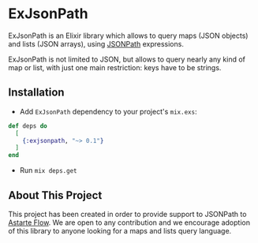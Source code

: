 # ExJsonPath

ExJsonPath is an Elixir library which allows to query maps (JSON objects) and lists (JSON arrays),
using [JSONPath](https://goessner.net/articles/JsonPath/) expressions.

ExJsonPath is not limited to JSON, but allows to query nearly any kind of map or list, with just
one main restriction: keys have to be strings.

## Installation
- Add `ExJsonPath` dependency to your project's `mix.exs`:

```elixir
def deps do
  [
    {:exjsonpath, "~> 0.1"}
  ]
end
```
- Run `mix deps.get`

## About This Project

This project has been created in order to provide support to JSONPath to [Astarte Flow](https://github.com/astarte-platform/astarte_flow).
We are open to any contribution and we encourage adoption of this library to anyone looking for a maps and lists query language.
